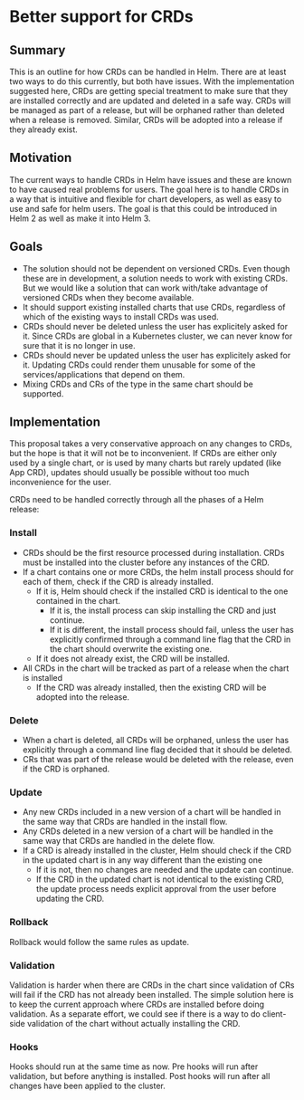 # Better support for CRDs

## Summary
This is an outline for how CRDs can be handled in Helm. There are at least two ways to do this currently, but both have issues. With the implementation suggested here, CRDs are getting special treatment to make sure that they are installed correctly and are updated and deleted in a safe way. CRDs will be managed as part of a release, but will be orphaned rather than deleted when a release is removed. Similar, CRDs will be adopted into a release if they already exist.

## Motivation
The current ways to handle CRDs in Helm have issues and these are known to have caused real problems for users. The goal here is to handle CRDs in a way that is intuitive and flexible for chart developers, as well as easy to use and safe for helm users. The goal is that this could be introduced in Helm 2 as well as make it into Helm 3.

## Goals
* The solution should not be dependent on versioned CRDs. Even though these are in development, a solution needs to work with existing CRDs. But we would like a solution that can work with/take advantage of versioned CRDs when they become available.
* It should support existing installed charts that use CRDs, regardless of which of the existing ways to install CRDs was used.
* CRDs should never be deleted unless the user has explicitely asked for it. Since CRDs are global in a Kubernetes cluster, we can never know for sure that it is no longer in use.
* CRDs should never be updated unless the user has explicitely asked for it. Updating CRDs could render them unusable for some of the services/applications that depend on them.
* Mixing CRDs and CRs of the type in the same chart should be supported.


## Implementation
This proposal takes a very conservative approach on any changes to CRDs, but the hope is that it will not be to inconvenient. If CRDs are either only used by a single chart, or is used by many charts but rarely updated (like App CRD), updates should usually be possible without too much inconvenience for the user.

CRDs need to be handled correctly through all the phases of a Helm release:

### Install
* CRDs should be the first resource processed during installation. CRDs must be installed into the cluster before any instances of the CRD.
* If a chart contains one or more CRDs, the helm install process should for each of them, check if the CRD is already installed. 
  * If it is, Helm should check if the installed CRD is identical to the one contained in the chart. 
    * If it is, the install process can skip installing the CRD and just continue.
    * If it is different, the install process should fail, unless the user has explicitly confirmed through a command line flag that the CRD in the chart should overwrite the existing one.
  * If it does not already exist, the CRD will be installed.
* All CRDs in the chart will be tracked as part of a release when the chart is installed
  * If the CRD was already installed, then the existing CRD will be adopted into the release.

### Delete
* When a chart is deleted, all CRDs will be orphaned, unless the user has explicitly through a command line flag decided that it should be deleted.
 * CRs that was part of the release would be deleted with the release, even if the CRD is orphaned.

### Update
* Any new CRDs included in a new version of a chart will be handled in the same way that CRDs are handled in the install flow.
* Any CRDs deleted in a new version of a chart will be handled in the same way that CRDs are handled in the delete flow.
* If a CRD is already installed in the cluster, Helm should check if the CRD in the updated chart is in any way different than the existing one
  * If it is not, then no changes are needed and the update can continue.
  * If the CRD in the updated chart is not identical to the existing CRD, the update process needs explicit approval from the user before updating the CRD.

### Rollback
Rollback would follow the same rules as update.


### Validation
Validation is harder when there are CRDs in the chart since validation of CRs will fail if the CRD has not already been installed. The simple solution here is to keep the current approach where CRDs are installed before doing validation. As a separate effort, we could see if there is a way to do client-side validation of the chart without actually installing the CRD. 


### Hooks
Hooks should run at the same time as now. Pre hooks will run after validation, but before anything is installed. Post hooks will run after all changes have been applied to the cluster.